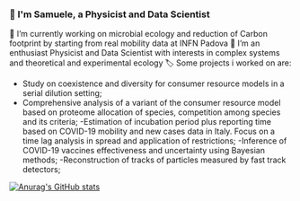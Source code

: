 ### 👋 I'm Samuele, a Physicist and Data Scientist

🔭 I’m currently working on microbial ecology and reduction of Carbon footprint by starting from real mobility data at INFN Padova
🌱 I’m an enthusiast Physicist and Data Scientist with interests in complex systems and theoretical and experimental ecology
🏷️ Some projects i worked on are:
- Study on coexistence and diversity for consumer resource models in a serial dilution setting;
- Comprehensive analysis of a variant of the consumer resource model based on proteome allocation of species, competition among species and its criteria;
-Estimation of incubation period plus reporting time based on COVID-19 mobility and new cases data in Italy. Focus on a time lag analysis in spread and application of restrictions;
-Inference of COVID-19 vaccines effectiveness and uncertainty using Bayesian methods;
-Reconstruction of tracks of particles measured by fast track detectors;

[![Anurag's GitHub stats](https://github-readme-stats.vercel.app/api?username=samuelelipani)](https://github.com/anuraghazra/github-readme-stats)
